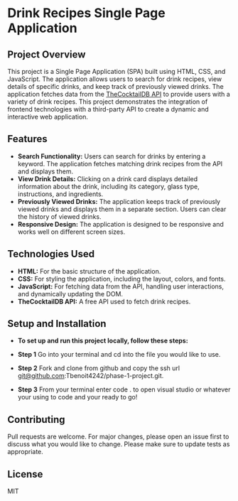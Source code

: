 # Drink Recipes Single Page Application

## Project Overview

This project is a Single Page Application (SPA) built using HTML, CSS, and JavaScript. The application allows users to search for drink recipes, view details of specific drinks, and keep track of previously viewed drinks. The application fetches data from the [TheCocktailDB API](https://www.thecocktaildb.com/api.php) to provide users with a variety of drink recipes. This project demonstrates the integration of frontend technologies with a third-party API to create a dynamic and interactive web application.

## Features

- **Search Functionality:** Users can search for drinks by entering a keyword. The application fetches matching drink recipes from the API and displays them.
- **View Drink Details:** Clicking on a drink card displays detailed information about the drink, including its category, glass type, instructions, and ingredients.
- **Previously Viewed Drinks:** The application keeps track of previously viewed drinks and displays them in a separate section. Users can clear the history of viewed drinks.
- **Responsive Design:** The application is designed to be responsive and works well on different screen sizes.

## Technologies Used

- **HTML:** For the basic structure of the application.
- **CSS:** For styling the application, including the layout, colors, and fonts.
- **JavaScript:** For fetching data from the API, handling user interactions, and dynamically updating the DOM.
- **TheCocktailDB API:** A free API used to fetch drink recipes.

## Setup and Installation

- **To set up and run this project locally, follow these steps:**

-  **Step 1** Go into your terminal and cd into the file you would like to use.
-  **Step 2** Fork and clone from github and copy the ssh url git@github.com:Tbenoit4242/phase-1-project.git.
-  **Step 3** From your terminal enter code . to open visual studio or whatever your using to code and your ready to go!
   
## Contributing

Pull requests are welcome. For major changes, please open an issue first to discuss what you would like to change.
Please make sure to update tests as appropriate.

## License
MIT